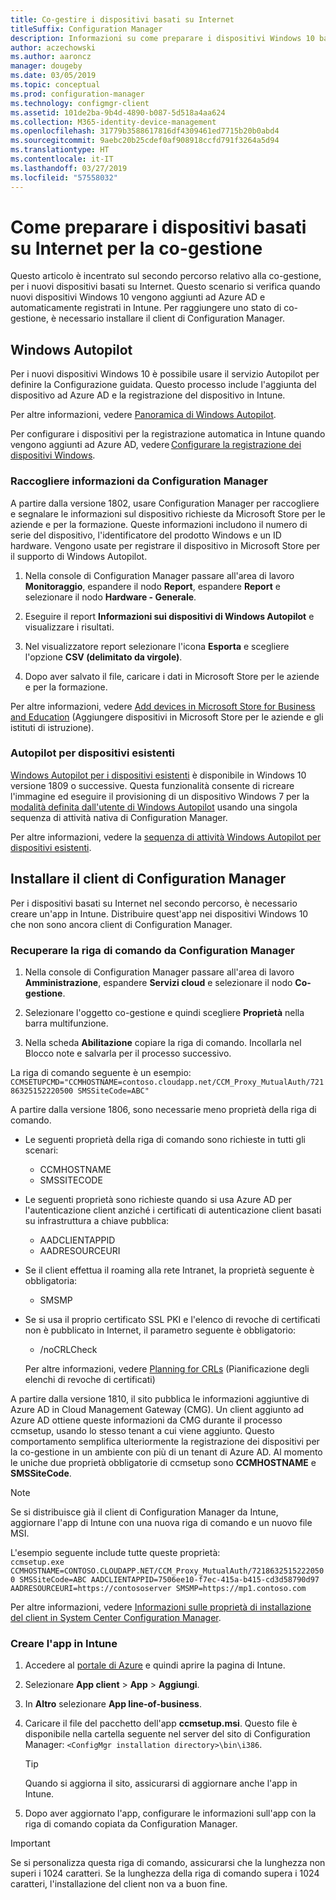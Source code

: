 ```yaml
---
title: Co-gestire i dispositivi basati su Internet
titleSuffix: Configuration Manager
description: Informazioni su come preparare i dispositivi Windows 10 basati su Internet per la co-gestione.
author: aczechowski
ms.author: aaroncz
manager: dougeby
ms.date: 03/05/2019
ms.topic: conceptual
ms.prod: configuration-manager
ms.technology: configmgr-client
ms.assetid: 101de2ba-9b4d-4890-b087-5d518a4aa624
ms.collection: M365-identity-device-management
ms.openlocfilehash: 31779b3588617816df4309461ed7715b20b0abd4
ms.sourcegitcommit: 9aebc20b25cdef0af908918ccfd791f3264a5d94
ms.translationtype: HT
ms.contentlocale: it-IT
ms.lasthandoff: 03/27/2019
ms.locfileid: "57558032"
---
```

# <a name="how-to-prepare-internet-based-devices-for-co-management"></a>Come preparare i dispositivi basati su Internet per la co-gestione

Questo articolo è incentrato sul secondo percorso relativo alla co-gestione, per i nuovi dispositivi basati su Internet. Questo scenario si verifica quando nuovi dispositivi Windows 10 vengono aggiunti ad Azure AD e automaticamente registrati in Intune. Per raggiungere uno stato di co-gestione, è necessario installare il client di Configuration Manager.  



## <a name="windows-autopilot"></a>Windows Autopilot

Per i nuovi dispositivi Windows 10 è possibile usare il servizio Autopilot per definire la Configurazione guidata. Questo processo include l'aggiunta del dispositivo ad Azure AD e la registrazione del dispositivo in Intune.  

Per altre informazioni, vedere [Panoramica di Windows Autopilot](https://docs.microsoft.com/windows/deployment/windows-autopilot/windows-autopilot).    

Per configurare i dispositivi per la registrazione automatica in Intune quando vengono aggiunti ad Azure AD, vedere [Configurare la registrazione dei dispositivi Windows](https://docs.microsoft.com/intune/windows-enroll).  


### <a name="gather-information-from-configuration-manager"></a>Raccogliere informazioni da Configuration Manager

A partire dalla versione 1802, usare Configuration Manager per raccogliere e segnalare le informazioni sul dispositivo richieste da Microsoft Store per le aziende e per la formazione. Queste informazioni includono il numero di serie del dispositivo, l'identificatore del prodotto Windows e un ID hardware. Vengono usate per registrare il dispositivo in Microsoft Store per il supporto di Windows Autopilot. 

1. Nella console di Configuration Manager passare all'area di lavoro **Monitoraggio**, espandere il nodo **Report**, espandere **Report** e selezionare il nodo **Hardware - Generale**.  

2. Eseguire il report **Informazioni sui dispositivi di Windows Autopilot** e visualizzare i risultati.  

3. Nel visualizzatore report selezionare l'icona **Esporta** e scegliere l'opzione **CSV (delimitato da virgole)**.  

4. Dopo aver salvato il file, caricare i dati in Microsoft Store per le aziende e per la formazione.  

Per altre informazioni, vedere [Add devices in Microsoft Store for Business and Education](https://docs.microsoft.com/microsoft-store/add-profile-to-devices#add-devices-and-apply-autopilot-deployment-profile) (Aggiungere dispositivi in Microsoft Store per le aziende e gli istituti di istruzione).


### <a name="autopilot-for-existing-devices"></a>Autopilot per dispositivi esistenti
<!--1358333-->

[Windows Autopilot per i dispositivi esistenti](https://techcommunity.microsoft.com/t5/Windows-IT-Pro-Blog/New-Windows-Autopilot-capabilities-and-expanded-partner-support/ba-p/260430) è disponibile in Windows 10 versione 1809 o successive. Questa funzionalità consente di ricreare l'immagine ed eseguire il provisioning di un dispositivo Windows 7 per la [modalità definita dall'utente di Windows Autopilot](https://docs.microsoft.com/windows/deployment/windows-autopilot/user-driven) usando una singola sequenza di attività nativa di Configuration Manager. 

Per altre informazioni, vedere la [sequenza di attività Windows Autopilot per dispositivi esistenti](/sccm/osd/deploy-use/windows-autopilot-for-existing-devices).



## <a name="install-the-configuration-manager-client"></a>Installare il client di Configuration Manager

Per i dispositivi basati su Internet nel secondo percorso, è necessario creare un'app in Intune. Distribuire quest'app nei dispositivi Windows 10 che non sono ancora client di Configuration Manager. 

### <a name="get-the-command-line-from-configuration-manager"></a>Recuperare la riga di comando da Configuration Manager

1. Nella console di Configuration Manager passare all'area di lavoro **Amministrazione**, espandere **Servizi cloud** e selezionare il nodo **Co-gestione**.  

2. Selezionare l'oggetto co-gestione e quindi scegliere **Proprietà** nella barra multifunzione.  

3. Nella scheda **Abilitazione** copiare la riga di comando. Incollarla nel Blocco note e salvarla per il processo successivo.  

La riga di comando seguente è un esempio: `CCMSETUPCMD="CCMHOSTNAME=contoso.cloudapp.net/CCM_Proxy_MutualAuth/72186325152220500 SMSSiteCode=ABC"`

<!--1358215-->
A partire dalla versione 1806, sono necessarie meno proprietà della riga di comando.  

- Le seguenti proprietà della riga di comando sono richieste in tutti gli scenari:  
    - CCMHOSTNAME  
    - SMSSITECODE  

- Le seguenti proprietà sono richieste quando si usa Azure AD per l'autenticazione client anziché i certificati di autenticazione client basati su infrastruttura a chiave pubblica:  
    - AADCLIENTAPPID  
    - AADRESOURCEURI  

- Se il client effettua il roaming alla rete Intranet, la proprietà seguente è obbligatoria:  
    - SMSMP  

- Se si usa il proprio certificato SSL PKI e l'elenco di revoche di certificati non è pubblicato in Internet, il parametro seguente è obbligatorio:  
    - /noCRLCheck  
    
     Per altre informazioni, vedere [Planning for CRLs](/sccm/core/plan-design/security/plan-for-security#-plan-for-the-site-server-signing-certificate-self-signed) (Pianificazione degli elenchi di revoche di certificati)  

A partire dalla versione 1810, il sito pubblica le informazioni aggiuntive di Azure AD in Cloud Management Gateway (CMG). Un client aggiunto ad Azure AD ottiene queste informazioni da CMG durante il processo ccmsetup, usando lo stesso tenant a cui viene aggiunto. Questo comportamento semplifica ulteriormente la registrazione dei dispositivi per la co-gestione in un ambiente con più di un tenant di Azure AD. Al momento le uniche due proprietà obbligatorie di ccmsetup sono **CCMHOSTNAME** e **SMSSiteCode**.<!--3607731-->

> [!Note]
> Se si distribuisce già il client di Configuration Manager da Intune, aggiornare l'app di Intune con una nuova riga di comando e un nuovo file MSI. <!-- SCCMDocs-pr issue 3084 -->

L'esempio seguente include tutte queste proprietà:   
`ccmsetup.exe CCMHOSTNAME=CONTOSO.CLOUDAPP.NET/CCM_Proxy_MutualAuth/72186325152220500 SMSSiteCode=ABC AADCLIENTAPPID=7506ee10-f7ec-415a-b415-cd3d58790d97 AADRESOURCEURI=https://contososerver SMSMP=https://mp1.contoso.com`

Per altre informazioni, vedere [Informazioni sulle proprietà di installazione del client in System Center Configuration Manager](/sccm/core/clients/deploy/about-client-installation-properties).


### <a name="create-the-app-in-intune"></a>Creare l'app in Intune

1. Accedere al [portale di Azure](https://portal.azure.com) e quindi aprire la pagina di Intune.  

2. Selezionare **App client** > **App** > **Aggiungi**.  

3. In **Altro** selezionare **App line-of-business**.  

4. Caricare il file del pacchetto dell'app **ccmsetup.msi**. Questo file è disponibile nella cartella seguente nel server del sito di Configuration Manager: `<ConfigMgr installation directory>\bin\i386`.  

    > [!Tip]  
    > Quando si aggiorna il sito, assicurarsi di aggiornare anche l'app in Intune.  

5. Dopo aver aggiornato l'app, configurare le informazioni sull'app con la riga di comando copiata da Configuration Manager.  

> [!IMPORTANT]    
> Se si personalizza questa riga di comando, assicurarsi che la lunghezza non superi i 1024 caratteri. Se la lunghezza della riga di comando supera i 1024 caratteri, l'installazione del client non va a buon fine.


